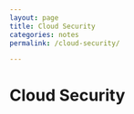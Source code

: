```yaml
---
layout: page
title: Cloud Security
categories: notes
permalink: /cloud-security/

---
```


# Cloud Security

